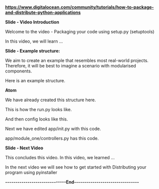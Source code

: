 **https://www.digitalocean.com/community/tutorials/how-to-package-and-distribute-python-applications**

**Slide - Video Introduction**

Welcome to the video - Packaging your code using setup.py (setuptools)

In this video, we will learn …

**Slide - Example structure:**

We aim to create an example that resembles most real-world projects.
Therefore, it will be best to imagine a scenario with modularised
components.

Here is an example structure.

**Atom**

We have already created this structure here.

This is how the run.py looks like.

And then config looks like this.

Next we have edited app/init.py with this code.

app/module\_one/controllers.py has this code.

**Slide - Next Video**

This concludes this video. In this video, we learned …

In the next video we will see how to get started with Distributing your
program using pyinstaller

**------------------------------End--------------------------------**
